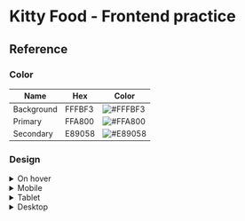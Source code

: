 # Kitty Food - Frontend practice

## Reference

### Color

| Name       | Hex    | Color                                                   |
|------------|--------|---------------------------------------------------------|
| Background | FFFBF3 | ![#FFFBF3](https://placehold.it/15/FFFBF3/000000?text=) |
| Primary    | FFA800 | ![#FFA800](https://placehold.it/15/FFA800/000000?text=) |
| Secondary  | E89058 | ![#E89058](https://placehold.it/15/E89058/000000?text=) |

### Design

<details>
<summary>On hover</summary>

![Details](docs/details.png)

</details>
<details>
<summary>Mobile</summary>

| ![Mobile without menu](docs/mobile1.png) | ![Mobile with menu](docs/mobile2.png) |
|------------------------------------------|---------------------------------------|

</details>

<details>
<summary>Tablet</summary>

![Tablet](docs/tablet.png)

</details>

<details>
<summary>Desktop</summary>

![Tablet](docs/full-content.png)

</details>
